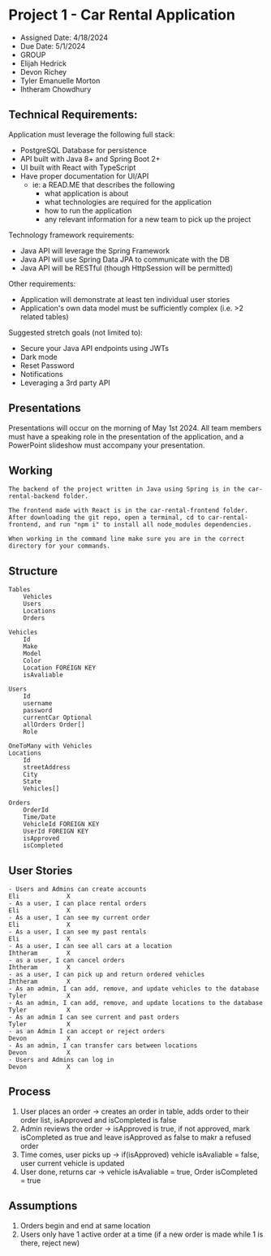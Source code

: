 # Project 1 - Car Rental Application

* Assigned Date: 4/18/2024
* Due Date: 5/1/2024
* GROUP
* Elijah Hedrick
* Devon Richey
* Tyler Emanuelle Morton
* Ihtheram Chowdhury

## Technical Requirements:
Application must leverage the following full stack:
- PostgreSQL Database for persistence 
- API built with Java 8+ and Spring Boot 2+
- UI built with React with TypeScript
- Have proper documentation for UI/API
    - ie: a READ.ME that describes the following
        - what application is about
        - what technologies are required for the application
        - how to run the application
        - any relevant information for a new team to pick up the project

Technology framework requirements: 
- Java API will leverage the Spring Framework 
- Java API will use Spring Data JPA to communicate with the DB
- Java API will be RESTful (though HttpSession will be permitted)


Other requirements: 
- Application will demonstrate at least ten individual user stories 
- Application's own data model must be sufficiently complex (i.e. >2 related tables) 

Suggested stretch goals (not limited to):
- Secure your Java API endpoints using JWTs
- Dark mode
- Reset Password
- Notifications
- Leveraging a 3rd party API

## Presentations

Presentations will occur on the morning of May 1st 2024. All team members must have a speaking role in the presentation of the application, and a PowerPoint slideshow must accompany your presentation.

## Working

    The backend of the project written in Java using Spring is in the car-rental-backend folder.

    The frontend made with React is in the car-rental-frontend folder. After downloading the git repo, open a terminal, cd to car-rental-frontend, and run "npm i" to install all node_modules dependencies.

    When working in the command line make sure you are in the correct directory for your commands.

## Structure

    Tables
        Vehicles
        Users
        Locations
        Orders
    
    Vehicles
        Id
        Make
        Model
        Color
        Location FOREIGN KEY
        isAvaliable

    Users
        Id
        username
        password
        currentCar Optional
        allOrders Order[]
        Role
    
    OneToMany with Vehicles
    Locations
        Id
        streetAddress
        City
        State
        Vehicles[]

    Orders
        OrderId
        Time/Date
        VehicleId FOREIGN KEY
        UserId FOREIGN KEY
        isApproved
        isCompleted


## User Stories

    - Users and Admins can create accounts                                      Eli             X
    - As a user, I can place rental orders                                      Eli             X
    - As a user, I can see my current order                                     Eli             X
    - As a user, I can see my past rentals                                      Eli             X
    - As a user, I can see all cars at a location                               Ihtheram        X
    - as a user, I can cancel orders                                            Ihtheram        X
    - as a user, I can pick up and return ordered vehicles                      Ihtheram        X
    - As an admin, I can add, remove, and update vehicles to the database       Tyler           X
    - As an admin, I can add, remove, and update locations to the database      Tyler           X
    - As an admin I can see current and past orders                             Tyler           X
    - as an Admin I can accept or reject orders                                 Devon           X
    - As an admin, I can transfer cars between locations                        Devon           X    
    - Users and Admins can log in                                               Devon           X
    
## Process

1. User places an order -> creates an order in table, adds order to their order list, isApproved and isCompleted is false
2. Admin reviews the order -> isApproved is true, if not approved, mark isCompleted as true and leave isApproved as false to makr a refused order
3. Time comes, user picks up -> if(isApproved) vehicle isAvaliable = false, user current vehicle is updated
4. User done, returns car -> vehicle isAvaliable = true, Order isCompleted = true

## Assumptions

1. Orders begin and end at same location
2. Users only have 1 active order at a time (if a new order is made while 1 is there, reject new)